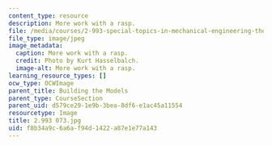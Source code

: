 ```yaml
---
content_type: resource
description: More work with a rasp.
file: /media/courses/2-993-special-topics-in-mechanical-engineering-the-art-and-science-of-boat-design-january-iap-2007/f8b34a9c6a6af94d1422a87e1e77a143_2993073.jpg
file_type: image/jpeg
image_metadata:
  caption: More work with a rasp.
  credit: Photo by Kurt Hasselbalch.
  image-alt: More work with a rasp.
learning_resource_types: []
ocw_type: OCWImage
parent_title: Building the Models
parent_type: CourseSection
parent_uid: d579ce29-1e9b-3bea-8df6-e1ac45a11554
resourcetype: Image
title: 2.993 073.jpg
uid: f8b34a9c-6a6a-f94d-1422-a87e1e77a143
---
```

